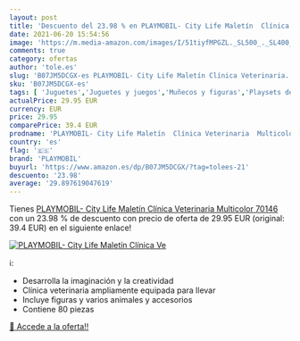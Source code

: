 ```yaml
---
layout: post
title: 'Descuento del 23.98 % en PLAYMOBIL- City Life Maletín  Clínica Ve'
date: 2021-06-20 15:54:56
image: 'https://m.media-amazon.com/images/I/51tiyfMPGZL._SL500_._SL400_.jpg'
comments: true
category: ofertas
author: 'tole.es'
slug: 'B07JM5DCGX-es PLAYMOBIL- City Life Maletín Clínica Veterinaria...'
sku: 'B07JM5DCGX-es'
tags: [ 'Juguetes','Juguetes y juegos','Muñecos y figuras','Playsets de figuras de juguete para niños','playmobil','playmobil-', ]
actualPrice: 29.95 EUR
currency: EUR
price: 29.95
comparePrice: 39.4 EUR
prodname: 'PLAYMOBIL- City Life Maletín  Clínica Veterinaria  Multicolor  70146 '
country: 'es'
flag: '🇪🇸'
brand: 'PLAYMOBIL'
buyurl: 'https://www.amazon.es/dp/B07JM5DCGX/?tag=tolees-21'
descuento: '23.98'
average: '29.897619047619'
---
```


Tienes [PLAYMOBIL- City Life Maletín  Clínica Veterinaria  Multicolor  70146 ](https://www.amazon.es/dp/B07JM5DCGX/?tag=tolees-21) con un 23.98 % de descuento con precio de oferta de 29.95 EUR (original: 39.4 EUR) en el siguiente enlace!

[![PLAYMOBIL- City Life Maletín  Clínica Ve](https://m.media-amazon.com/images/I/51tiyfMPGZL._SL500_._SL400_.jpg)](https://www.amazon.es/dp/B07JM5DCGX/?tag=tolees-21)

ℹ️:

- Desarrolla la imaginación y la creatividad
- Clínica veterinaria ampliamente equipada para llevar
- Incluye figuras y varios animales y accesorios
- Contiene 80 piezas

[🛒 Accede a la oferta!!](https://www.amazon.es/dp/B07JM5DCGX/?tag=tolees-21)
